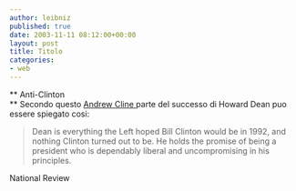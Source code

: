 ```yaml
---
author: leibniz
published: true
date: 2003-11-11 08:12:00+00:00
layout: post
title: Titolo
categories:
- web
---
```


 **   Anti-Clinton   
**   Secondo questo  [ Andrew Cline ](http://www.nationalreview.com/comment/cline200311100842.asp)parte del successo di Howard Dean puo essere spiegato cosi:

>  
> 
>   Dean is everything the Left hoped Bill Clinton would be in 1992, and nothing Clinton turned out to be. He holds the promise of being a president who is dependably liberal and uncompromising in his principles.

  National Review
